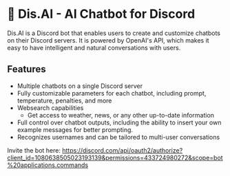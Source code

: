 # 🤖 Dis.AI - AI Chatbot for Discord

Dis.AI is a Discord bot that enables users to create and customize chatbots on their Discord servers. It is powered by OpenAI's API, which makes it easy to have intelligent and natural conversations with users.

## Features
- Multiple chatbots on a single Discord server
- Fully customizable parameters for each chatbot, including prompt, temperature, penalties, and more
- Websearch capabilities
  - Get access to weather, news, or any other up-to-date information
- Full control over chatbot outputs, including the ability to insert your own example messages for better prompting.
- Recognizes usernames and can be tailored to multi-user conversations 

Invite the bot here: https://discord.com/api/oauth2/authorize?client_id=1080638505023193139&permissions=433724980272&scope=bot%20applications.commands
